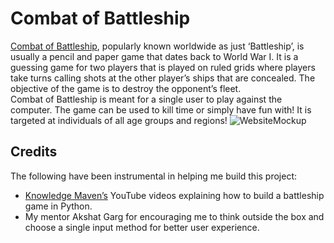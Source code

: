 # Combat of Battleship
<a href="https://combat-of-battleship.herokuapp.com/" target="_blank">Combat of Battleship</a>, popularly known worldwide as just ‘Battleship’, is usually a pencil and paper game that dates back to World War I. It is a guessing game for two players that is played on ruled grids where players take turns calling shots at the other player’s ships that are concealed. The objective of the game is to destroy the opponent’s fleet.
<br>
Combat of Battleship is meant for a single user to play against the computer. The game can be used to kill time or simply have fun with! It is targeted at individuals of all age groups and regions!
![WebsiteMockup](https://user-images.githubusercontent.com/116716786/225623836-5e05fb86-4bf3-4605-97a6-0fcb109b897c.png)
## Credits
The following have been instrumental in helping me build this project:
- <a href=" https://www.youtube.com/@KnowledgeMavens" target="_blank">Knowledge Maven’s</a> YouTube videos explaining how to build a battleship game in Python.
- My mentor Akshat Garg for encouraging me to think outside the box and choose a single input method for better user experience.
